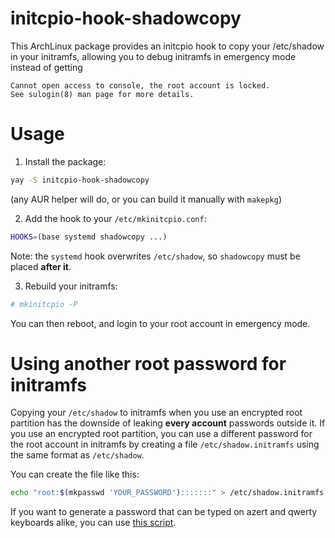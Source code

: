 # initcpio-hook-shadowcopy
This ArchLinux package provides an initcpio hook to copy your /etc/shadow in your initramfs, allowing you to debug initramfs in emergency mode instead of getting
```
Cannot open access to console, the root account is locked.
See sulogin(8) man page for more details.
```

# Usage
1. Install the package:
```bash
yay -S initcpio-hook-shadowcopy
```
(any AUR helper will do, or you can build it manually with `makepkg`)

2. Add the hook to your `/etc/mkinitcpio.conf`:
```bash
HOOKS=(base systemd shadowcopy ...)
```
Note: the `systemd` hook overwrites `/etc/shadow`, so `shadowcopy` must be placed **after it**.

3. Rebuild your initramfs:
```bash
# mkinitcpio -P
```

You can then reboot, and login to your root account in emergency mode.

# Using another root password for initramfs
Copying your `/etc/shadow` to initramfs when you use an encrypted root partition has the downside of leaking **every account** passwords outside it.
If you use an encrypted root partition, you can use a different password for the root account in initramfs by creating a file `/etc/shadow.initramfs` using the same format as `/etc/shadow`.

You can create the file like this:
```bash
echo "root:$(mkpasswd 'YOUR_PASSWORD'):::::::" > /etc/shadow.initramfs
```
If you want to generate a password that can be typed on azert and qwerty keyboards alike, you can use [this script](https://gist.github.com/iTrooz/58402fb3a42337a2f4b5a10ed397113c).
